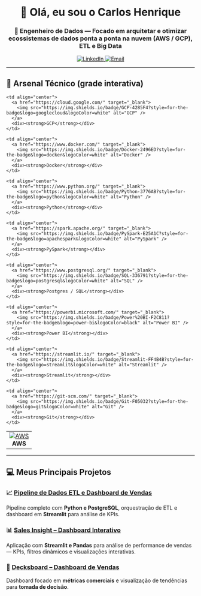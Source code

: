 <div align="center">
  <h1>👋 Olá, eu sou o <strong>Carlos Henrique</strong></h1>
  <h3>🚀 Engenheiro de Dados — Focado em arquitetar e otimizar ecossistemas de dados ponta a ponta na nuvem (AWS / GCP), ETL e Big Data</h3>
</div>

<div align="center" markdown="1">
  <a href="https://linkedin.com/in/carlos-henrique-2a0008378" target="_blank">
    <img src="https://img.shields.io/badge/-LinkedIn-%230077B5?style=for-the-badge&logo=linkedin&logoColor=white" alt="LinkedIn" />
  </a>
  <a href="mailto:henrique999930@gmail.com">
    <img src="https://img.shields.io/badge/-Gmail-%23333?style=for-the-badge&logo=gmail&logoColor=white" alt="Email" />
  </a>
</div>

---

## 🚀 Arsenal Técnico (grade interativa)

<table align="center">
  <tr align="center">
    <td align="center">
      <a href="https://aws.amazon.com/" target="_blank">
        <img src="https://img.shields.io/badge/AWS-FF9900?style=for-the-badge&logo=amazonaws&logoColor=white" alt="AWS" />
      </a>
      <div><strong>AWS</strong></div>
    </td>

    <td align="center">
      <a href="https://cloud.google.com/" target="_blank">
        <img src="https://img.shields.io/badge/GCP-4285F4?style=for-the-badge&logo=googlecloud&logoColor=white" alt="GCP" />
      </a>
      <div><strong>GCP</strong></div>
    </td>

    <td align="center">
      <a href="https://www.docker.com/" target="_blank">
        <img src="https://img.shields.io/badge/Docker-2496ED?style=for-the-badge&logo=docker&logoColor=white" alt="Docker" />
      </a>
      <div><strong>Docker</strong></div>
    </td>

    <td align="center">
      <a href="https://www.python.org/" target="_blank">
        <img src="https://img.shields.io/badge/Python-3776AB?style=for-the-badge&logo=python&logoColor=white" alt="Python" />
      </a>
      <div><strong>Python</strong></div>
    </td>

    <td align="center">
      <a href="https://spark.apache.org/" target="_blank">
        <img src="https://img.shields.io/badge/PySpark-E25A1C?style=for-the-badge&logo=apachespark&logoColor=white" alt="PySpark" />
      </a>
      <div><strong>PySpark</strong></div>
    </td>

    <td align="center">
      <a href="https://www.postgresql.org/" target="_blank">
        <img src="https://img.shields.io/badge/SQL-336791?style=for-the-badge&logo=postgresql&logoColor=white" alt="SQL" />
      </a>
      <div><strong>Postgres / SQL</strong></div>
    </td>

    <td align="center">
      <a href="https://powerbi.microsoft.com/" target="_blank">
        <img src="https://img.shields.io/badge/Power%20BI-F2C811?style=for-the-badge&logo=power-bi&logoColor=black" alt="Power BI" />
      </a>
      <div><strong>Power BI</strong></div>
    </td>

    <td align="center">
      <a href="https://streamlit.io/" target="_blank">
        <img src="https://img.shields.io/badge/Streamlit-FF4B4B?style=for-the-badge&logo=streamlit&logoColor=white" alt="Streamlit" />
      </a>
      <div><strong>Streamlit</strong></div>
    </td>

    <td align="center">
      <a href="https://git-scm.com/" target="_blank">
        <img src="https://img.shields.io/badge/Git-F05032?style=for-the-badge&logo=git&logoColor=white" alt="Git" />
      </a>
      <div><strong>Git</strong></div>
    </td>
  </tr>
</table>

---

## 💻 Meus Principais Projetos

### 📈 [Pipeline de Dados ETL e Dashboard de Vendas](https://github.com/henrique999930-lgtm/pipeline-etl-vendas)  
Pipeline completo com **Python e PostgreSQL**, orquestração de ETL e dashboard em **Streamlit** para análise de KPIs.

### 📊 [Sales Insight – Dashboard Interativo](https://github.com/henrique999930-lgtm/sales-insight)  
Aplicação com **Streamlit e Pandas** para análise de performance de vendas — KPIs, filtros dinâmicos e visualizações interativas.

### 🧾 [Decksboard – Dashboard de Vendas](https://github.com/henrique999930-lgtm/decksboard)  
Dashboard focado em **métricas comerciais** e visualização de tendências para **tomada de decisão**.

